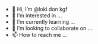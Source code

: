 - 👋 Hi, I’m @loki don kgf 
- 👀 I’m interested in ...
- 🌱 I’m currently learning ...
- 💞️ I’m looking to collaborate on ...
- 📫 How to reach me ...

<!---
Farsinloki/Farsinloki is a ✨ special ✨ repository because its `README.md` (this file) appears on your GitHub profile.
You can click the Preview link to take a look at your changes.
--->
